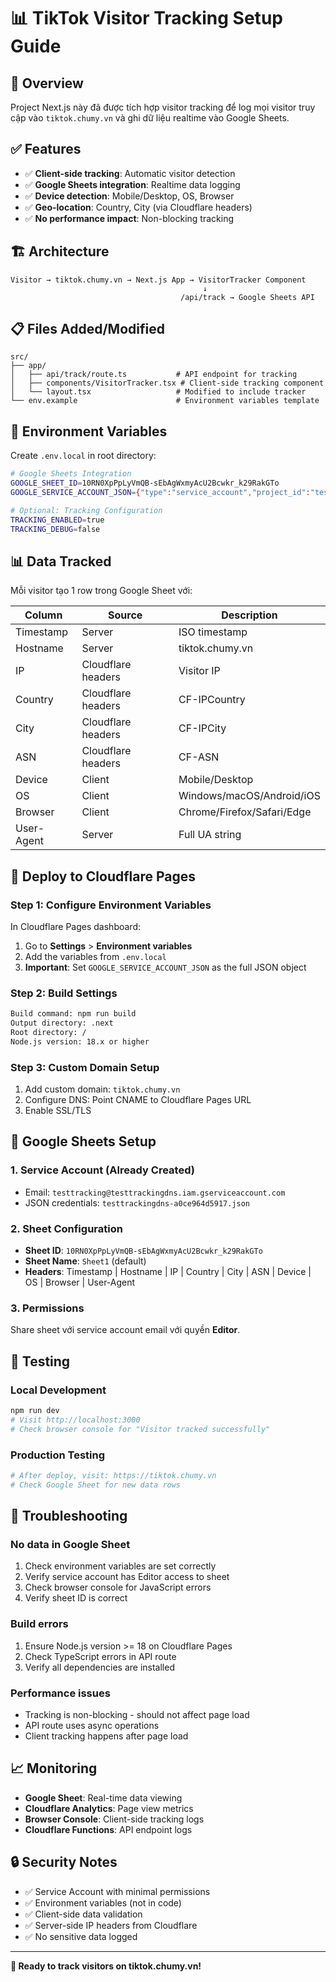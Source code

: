 # 📊 TikTok Visitor Tracking Setup Guide

## 🎯 Overview

Project Next.js này đã được tích hợp visitor tracking để log mọi visitor truy cập vào `tiktok.chumy.vn` và ghi dữ liệu realtime vào Google Sheets.

## ✅ Features

- ✅ **Client-side tracking**: Automatic visitor detection
- ✅ **Google Sheets integration**: Realtime data logging  
- ✅ **Device detection**: Mobile/Desktop, OS, Browser
- ✅ **Geo-location**: Country, City (via Cloudflare headers)
- ✅ **No performance impact**: Non-blocking tracking

## 🏗️ Architecture

```
Visitor → tiktok.chumy.vn → Next.js App → VisitorTracker Component
                                           ↓
                                      /api/track → Google Sheets API
```

## 📋 Files Added/Modified

```
src/
├── app/
│   ├── api/track/route.ts           # API endpoint for tracking
│   ├── components/VisitorTracker.tsx # Client-side tracking component
│   └── layout.tsx                   # Modified to include tracker
└── env.example                      # Environment variables template
```

## 🔧 Environment Variables

Create `.env.local` in root directory:

```bash
# Google Sheets Integration
GOOGLE_SHEET_ID=10RN0XpPpLyVmQB-sEbAgWxmyAcU2Bcwkr_k29RakGTo
GOOGLE_SERVICE_ACCOUNT_JSON={"type":"service_account","project_id":"testtrackingdns",...}

# Optional: Tracking Configuration  
TRACKING_ENABLED=true
TRACKING_DEBUG=false
```

## 📊 Data Tracked

Mỗi visitor tạo 1 row trong Google Sheet với:

| Column | Source | Description |
|--------|--------|-------------|
| Timestamp | Server | ISO timestamp |
| Hostname | Server | tiktok.chumy.vn |
| IP | Cloudflare headers | Visitor IP |
| Country | Cloudflare headers | CF-IPCountry |
| City | Cloudflare headers | CF-IPCity |
| ASN | Cloudflare headers | CF-ASN |
| Device | Client | Mobile/Desktop |
| OS | Client | Windows/macOS/Android/iOS |
| Browser | Client | Chrome/Firefox/Safari/Edge |
| User-Agent | Server | Full UA string |

## 🚀 Deploy to Cloudflare Pages

### Step 1: Configure Environment Variables

In Cloudflare Pages dashboard:

1. Go to **Settings** > **Environment variables**
2. Add the variables from `.env.local`
3. **Important**: Set `GOOGLE_SERVICE_ACCOUNT_JSON` as the full JSON object

### Step 2: Build Settings

```bash
Build command: npm run build
Output directory: .next
Root directory: /
Node.js version: 18.x or higher
```

### Step 3: Custom Domain Setup

1. Add custom domain: `tiktok.chumy.vn`
2. Configure DNS: Point CNAME to Cloudflare Pages URL
3. Enable SSL/TLS

## 📝 Google Sheets Setup

### 1. Service Account (Already Created)
- Email: `testtracking@testtrackingdns.iam.gserviceaccount.com`
- JSON credentials: `testtrackingdns-a0ce964d5917.json`

### 2. Sheet Configuration
- **Sheet ID**: `10RN0XpPpLyVmQB-sEbAgWxmyAcU2Bcwkr_k29RakGTo`
- **Sheet Name**: `Sheet1` (default)
- **Headers**: Timestamp | Hostname | IP | Country | City | ASN | Device | OS | Browser | User-Agent

### 3. Permissions
Share sheet với service account email với quyền **Editor**.

## 🧪 Testing

### Local Development
```bash
npm run dev
# Visit http://localhost:3000
# Check browser console for "Visitor tracked successfully"
```

### Production Testing
```bash
# After deploy, visit: https://tiktok.chumy.vn
# Check Google Sheet for new data rows
```

## 🚨 Troubleshooting

### No data in Google Sheet
1. Check environment variables are set correctly
2. Verify service account has Editor access to sheet
3. Check browser console for JavaScript errors
4. Verify sheet ID is correct

### Build errors
1. Ensure Node.js version >= 18 on Cloudflare Pages
2. Check TypeScript errors in API route
3. Verify all dependencies are installed

### Performance issues
- Tracking is non-blocking - should not affect page load
- API route uses async operations
- Client tracking happens after page load

## 📈 Monitoring

- **Google Sheet**: Real-time data viewing
- **Cloudflare Analytics**: Page view metrics
- **Browser Console**: Client-side tracking logs
- **Cloudflare Functions**: API endpoint logs

## 🔒 Security Notes

- ✅ Service Account with minimal permissions
- ✅ Environment variables (not in code)  
- ✅ Client-side data validation
- ✅ Server-side IP headers from Cloudflare
- ✅ No sensitive data logged

---

**🎉 Ready to track visitors on tiktok.chumy.vn!** 